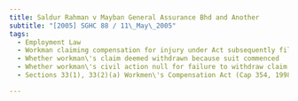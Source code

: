 ```yaml
---
title: Saldur Rahman v Mayban General Assurance Bhd and Another 
subtitle: "[2005] SGHC 88 / 11\_May\_2005"
tags:
  - Employment Law
  - Workman claiming compensation for injury under Act subsequently filing civil suit for damages without giving notice to Commissioner for Labour
  - Whether workman\'s claim deemed withdrawn because suit commenced
  - Whether workman\'s civil action null for failure to withdraw claim under Act before filing action in court
  - Sections 33(1), 33(2)(a) Workmen\'s Compensation Act (Cap 354, 1998 Rev Ed)

---
```


